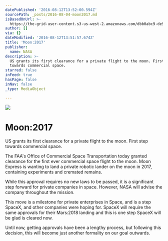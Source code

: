 ```yaml
---
datePublished: '2016-08-12T13:52:00.594Z'
sourcePath: _posts/2016-08-04-moon2017.md
isBasedOnUrl: >-
  https://the-grid-user-content.s3-us-west-2.amazonaws.com/dbb0abc9-de96-451a-aa6e-5454a6071446.jpg
author: []
via: {}
dateModified: '2016-08-12T13:51:57.674Z'
title: 'Moon:2017'
publisher:
  name: NASA
description: >-
  US grants its first clearance for a private flight to the moon. First step
  towards commercial space.
starred: false
inFeed: true
hasPage: false
inNav: false
_type: MediaObject

---
```

![](https://the-grid-user-content.s3-us-west-2.amazonaws.com/dbb0abc9-de96-451a-aa6e-5454a6071446.jpg)

# Moon:2017

US grants its first clearance for a private flight to the moon. First step towards commercial space.

The FAA's Office of Commercial Space Transportation today granted clearance for the first ever commercial space flight to the moon. Moon Express is wanting to land a private robotic lander on the moon in 2017, containing experiments and cremated remains.

While this approval requires no new laws to be passed, it is a significant step forward for private companies in space. However, NASA will advise the company throughout the mission.

This move is a milestone for private enterprises in Space, and is a step SpaceX, and other companies were hoping for. SpaceX will require the same approvals for their Mars:2018 landing and this is one step SpaceX will be glad is cleared now.

Until now, getting approvals have been a lengthy process, but following this decision, this will become just another formality on our goal outwards.